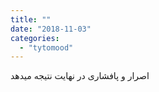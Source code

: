 ```yaml
---
title: ""
date: "2018-11-03"
categories: 
  - "tytomood"
---
```


اصرار و پافشاری در نهایت نتیجه میدهد
